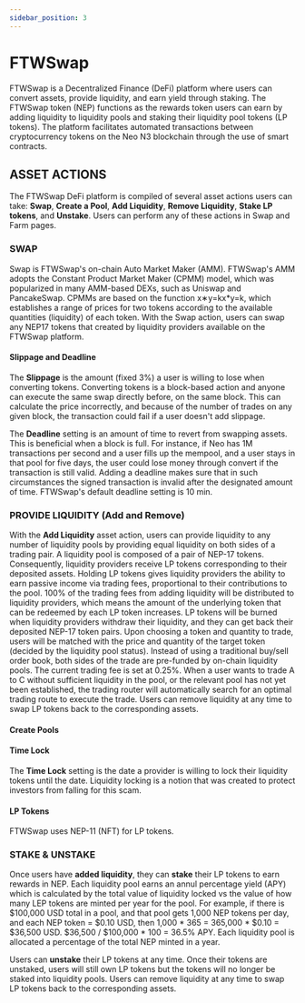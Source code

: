 ```yaml
---
sidebar_position: 3
---
```


# FTWSwap

FTWSwap is a Decentralized Finance (DeFi) platform where users can convert assets, provide liquidity, and earn yield through staking. The FTWSwap token (NEP) functions as the rewards token users can earn by adding liquidity to liquidity pools and staking their liquidity pool tokens (LP tokens). The platform facilitates automated transactions between cryptocurrency tokens on the Neo N3 blockchain through the use of smart contracts.

## ASSET ACTIONS

The FTWSwap DeFi platform is compiled of several asset actions users can take: **Swap**, **Create a Pool**, **Add Liquidity**, **Remove Liquidity**, **Stake LP tokens**, and **Unstake**. Users can perform any of these actions in Swap and Farm pages.

### SWAP

Swap is FTWSwap's on-chain Auto Market Maker (AMM). FTWSwap's AMM adopts the Constant Product Market Maker (CPMM) model, which was popularized in many AMM-based DEXs, such as Uniswap and PancakeSwap. CPMMs are based on the function x∗y=kx*y=k, which establishes a range of prices for two tokens according to the available quantities (liquidity) of each token.
With the Swap action, users can swap any NEP17 tokens that created by liquidity providers available on the FTWSwap platform.

#### Slippage and Deadline

The **Slippage** is the amount (fixed 3%) a user is willing to lose when converting tokens. Converting tokens is a block-based action and anyone can execute the same swap directly before, on the same block. This can calculate the price incorrectly, and because of the number of trades on any given block, the transaction could fail if a user doesn't add slippage.

The **Deadline** setting is an amount of time to revert from swapping assets. This is beneficial when a block is full. For instance, if Neo has 1M transactions per second and a user fills up the mempool, and a user stays in that pool for five days, the user could lose money through convert if the transaction is still valid. Adding a deadline makes sure that in such circumstances the signed transaction is invalid after the designated amount of time.
FTWSwap's default deadline setting is 10 min.

### PROVIDE LIQUIDITY (Add and Remove)

With the **Add Liquidity** asset action, users can provide liquidity to any number of liquidity pools by providing equal liquidity on both sides of a trading pair. A liquidity pool is composed of a pair of NEP-17 tokens. Consequently, liquidity providers receive LP tokens corresponding to their deposited assets. Holding LP tokens gives liquidity providers the ability to earn passive income via trading fees, proportional to their contributions to the pool. 100% of the trading fees from adding liquidity will be distributed to liquidity providers, which means the amount of the underlying token that can be redeemed by each LP token increases. LP tokens will be burned when liquidity providers withdraw their liquidity, and they can get back their deposited NEP-17 token pairs.
Upon choosing a token and quantity to trade, users will be matched with the price and quantity of the target token (decided by the liquidity pool status). Instead of using a traditional buy/sell order book, both sides of the trade are pre-funded by on-chain liquidity pools. The current trading fee is set at 0.25%. When a user wants to trade A to C without sufficient liquidity in the pool, or the relevant pool has not yet been established, the trading router will automatically search for an optimal trading route to execute the trade.
Users can remove liquidity at any time to swap LP tokens back to the corresponding assets.

#### Create Pools

#### Time Lock
The **Time Lock** setting is the date a provider is willing to lock their liquidity tokens until the date. Liquidity locking is a notion that was created to protect investors from falling for this scam.

#### LP Tokens

FTWSwap uses NEP-11 (NFT) for LP tokens.

### STAKE & UNSTAKE

Once users have **added liquidity**, they can **stake** their LP tokens to earn rewards in NEP. Each liquidity pool earns an annul percentage yield (APY) which is calculated by the total value of liquidity locked vs the value of how many LEP tokens are minted per year for the pool. For example, if there is $100,000 USD total in a pool, and that pool gets 1,000 NEP tokens per day, and each NEP token = $0.10 USD, then 1,000 * 365 = 365,000 * $0.10 = $36,500 USD. $36,500 / $100,000 * 100 = 36.5% APY.
Each liquidity pool is allocated a percentage of the total NEP minted in a year.

Users can **unstake** their LP tokens at any time. Once their tokens are unstaked, users will still own LP tokens but the tokens will no longer be staked into liquidity pools. Users can remove liquidity at any time to swap LP tokens back to the corresponding assets.

